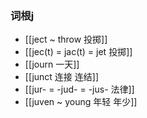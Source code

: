 ### 词根j
- [[ject ~ throw  投掷]]
- [[jec(t) = jac(t) = jet  投掷]]
- [[journ  一天]]
- [[junct 连接  连结]]
- [[jur- = -jud- = -jus- 法律]]
- [[juven ~ young 年轻 年少]]